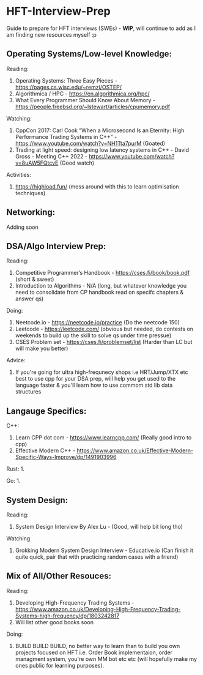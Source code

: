 # HFT-Interview-Prep
Guide to prepare for HFT interviews (SWEs) - **WIP**, will continue to add as I am finding new resources myself :p

## Operating Systems/Low-level Knowledge:

  Reading:
  1. Operating Systems: Three Easy Pieces - https://pages.cs.wisc.edu/~remzi/OSTEP/
  2. Algorithmica / HPC - https://en.algorithmica.org/hpc/
  3. What Every Programmer Should Know About Memory - https://people.freebsd.org/~lstewart/articles/cpumemory.pdf
  
  Watching:
  1. CppCon 2017: Carl Cook “When a Microsecond Is an Eternity: High Performance Trading Systems in C++” - https://www.youtube.com/watch?v=NH1Tta7purM (Goated)
  2. Trading at light speed: designing low latency systems in C++ - David Gross - Meeting C++ 2022 - https://www.youtube.com/watch?v=8uAW5FQtcvE (Good watch)
  
  Activities:
  1. https://highload.fun/ (mess around with this to learn optimisation techniques)
  
 
## Networking:

  Adding soon


## DSA/Algo Interview Prep:

  Reading:
  1. Competitive Programmer’s Handbook - https://cses.fi/book/book.pdf (short & sweet)
  2. Introduction to Algorithms - N/A (long, but whatever knowledge you need to consolidate from CP handbook read on specifc chapters & answer qs)
  
  Doing:
  1. Neetcode.io -  https://neetcode.io/practice (Do the neetcode 150)
  2. Leetcode - https://leetcode.com/ (obvious but needed, do contests on weekends to build up the skill to solve qs under time pressue)
  3. CSES Problem set - https://cses.fi/problemset/list (Harder than LC but will make you better)
  
  Advice:
  1. If you're going for ultra high-frequnecy shops i.e HRT/Jump/XTX etc best to use cpp for your DSA prep, will help you get used to the language faster &   you'll learn how to use commom std lib data structures  
  
  
## Langauge Specifics:
  
  C++:
  1. Learn CPP dot com - https://www.learncpp.com/ (Really good intro to cpp)
  2. Effective Modern C++ - https://www.amazon.co.uk/Effective-Modern-Specific-Ways-Improve/dp/1491903996
  
  Rust:
  1. 
  
  Go:
  1.
  
## System Design:
 
  Reading: 
  1. System Design Interview By Alex Lu - (Good, will help bit long tho)
  
  Watching
  1. Grokking Modern System Design Interview - Educative.io (Can finish it quite quick, pair that with practicing random cases with a friend)
  
  
## Mix of All/Other Resouces:

  Reading: 
  1. Developing High-Frequency Trading Systems - https://www.amazon.co.uk/Developing-High-Frequency-Trading-Systems-high-frequency/dp/1803242817
  2. Will list other good books soon

  Doing:
  1. BUILD BUILD BUILD, no better way to learn than to build you own projects focused on HFT i.e. Order Book implementaion, order managment system, you're own MM bot etc etc (will hopefully make my ones public for learning purposes).

  
  
  
  


